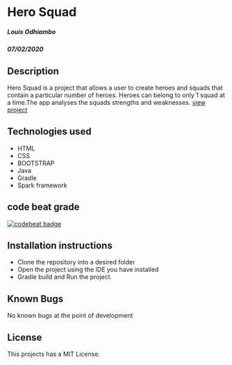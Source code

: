 # Hero Squad
##### Louis Odhiambo
##### 07/02/2020

## Description
Hero Squad is a project that allows a user to create heroes and squads that contain a particular number of heroes. 
Heroes can belong to only 1 squad at a time.The app analyses the squads strengths and weaknesses.
[view project](https://hero-squad745.herokuapp.com/)

## Technologies used
* HTML
* CSS
* BOOTSTRAP
* Java
* Gradle
* Spark framework

## code beat grade
[![codebeat badge](https://codebeat.co/badges/9b5bdd17-df18-44d1-bfc9-6fbb0b3f6f27)](https://codebeat.co/projects/github-com-louis-crypto-hero-squad-master)

## Installation instructions
* Clone the repository into a desired folder
* Open the project using the IDE you have installed
* Gradle build and Run the project.

## Known Bugs
No known bugs at the point of development

## License
This projects has a MIT License.
